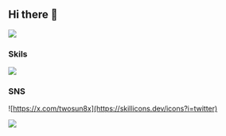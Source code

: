 ## Hi there 👋

![](https://github-readme-stats.vercel.app/api/top-langs?username=twosun-8-git&show_icons=true&locale=en)

### Skils
![](https://skillicons.dev/icons?i=typescript,react,next,js,html,css,figma)

### SNS
![https://x.com/twosun8x](https://skillicons.dev/icons?i=twitter)

![](http://github-profile-summary-cards.vercel.app/api/cards/profile-details?username=twosun-8-git&theme=calm)

<!--
**twosun-8-git/twosun-8-git** is a ✨ _special_ ✨ repository because its `README.md` (this file) appears on your GitHub profile.

Here are some ideas to get you started:

- 🔭 I’m currently working on ...
- 🌱 I’m currently learning ...
- 👯 I’m looking to collaborate on ...
- 🤔 I’m looking for help with ...
- 💬 Ask me about ...
- 📫 How to reach me: ...
- 😄 Pronouns: ...
- ⚡ Fun fact: ...
-->
